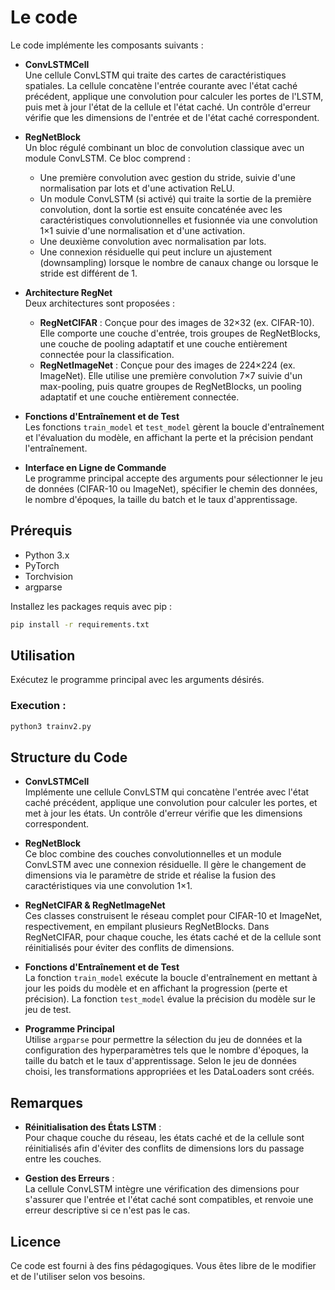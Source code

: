# Le code

Le code implémente les composants suivants :

- **ConvLSTMCell**  
  Une cellule ConvLSTM qui traite des cartes de caractéristiques spatiales. La cellule concatène l'entrée courante avec l'état caché précédent, applique une convolution pour calculer les portes de l'LSTM, puis met à jour l'état de la cellule et l'état caché. Un contrôle d'erreur vérifie que les dimensions de l'entrée et de l'état caché correspondent.

- **RegNetBlock**  
  Un bloc régulé combinant un bloc de convolution classique avec un module ConvLSTM. Ce bloc comprend :  
  - Une première convolution avec gestion du stride, suivie d'une normalisation par lots et d'une activation ReLU.  
  - Un module ConvLSTM (si activé) qui traite la sortie de la première convolution, dont la sortie est ensuite concaténée avec les caractéristiques convolutionnelles et fusionnée via une convolution 1×1 suivie d'une normalisation et d'une activation.  
  - Une deuxième convolution avec normalisation par lots.  
  - Une connexion résiduelle qui peut inclure un ajustement (downsampling) lorsque le nombre de canaux change ou lorsque le stride est différent de 1.

- **Architecture RegNet**  
  Deux architectures sont proposées :  
  - **RegNetCIFAR** : Conçue pour des images de 32×32 (ex. CIFAR-10). Elle comporte une couche d'entrée, trois groupes de RegNetBlocks, une couche de pooling adaptatif et une couche entièrement connectée pour la classification.  
  - **RegNetImageNet** : Conçue pour des images de 224×224 (ex. ImageNet). Elle utilise une première convolution 7×7 suivie d'un max-pooling, puis quatre groupes de RegNetBlocks, un pooling adaptatif et une couche entièrement connectée.

- **Fonctions d'Entraînement et de Test**  
  Les fonctions `train_model` et `test_model` gèrent la boucle d'entraînement et l'évaluation du modèle, en affichant la perte et la précision pendant l'entraînement.

- **Interface en Ligne de Commande**  
  Le programme principal accepte des arguments pour sélectionner le jeu de données (CIFAR-10 ou ImageNet), spécifier le chemin des données, le nombre d'époques, la taille du batch et le taux d'apprentissage.

## Prérequis

- Python 3.x  
- PyTorch  
- Torchvision  
- argparse

Installez les packages requis avec pip :

```bash
pip install -r requirements.txt
```

## Utilisation

Exécutez le programme principal avec les arguments désirés.

### Execution :
```bash
python3 trainv2.py
```

## Structure du Code

- **ConvLSTMCell**  
  Implémente une cellule ConvLSTM qui concatène l'entrée avec l'état caché précédent, applique une convolution pour calculer les portes, et met à jour les états. Un contrôle d'erreur vérifie que les dimensions correspondent.

- **RegNetBlock**  
  Ce bloc combine des couches convolutionnelles et un module ConvLSTM avec une connexion résiduelle. Il gère le changement de dimensions via le paramètre de stride et réalise la fusion des caractéristiques via une convolution 1×1.

- **RegNetCIFAR & RegNetImageNet**  
  Ces classes construisent le réseau complet pour CIFAR-10 et ImageNet, respectivement, en empilant plusieurs RegNetBlocks. Dans RegNetCIFAR, pour chaque couche, les états caché et de la cellule sont réinitialisés pour éviter des conflits de dimensions.

- **Fonctions d'Entraînement et de Test**  
  La fonction `train_model` exécute la boucle d'entraînement en mettant à jour les poids du modèle et en affichant la progression (perte et précision). La fonction `test_model` évalue la précision du modèle sur le jeu de test.

- **Programme Principal**  
  Utilise `argparse` pour permettre la sélection du jeu de données et la configuration des hyperparamètres tels que le nombre d'époques, la taille du batch et le taux d'apprentissage. Selon le jeu de données choisi, les transformations appropriées et les DataLoaders sont créés.

## Remarques

- **Réinitialisation des États LSTM** :  
  Pour chaque couche du réseau, les états caché et de la cellule sont réinitialisés afin d'éviter des conflits de dimensions lors du passage entre les couches.

- **Gestion des Erreurs** :  
  La cellule ConvLSTM intègre une vérification des dimensions pour s'assurer que l'entrée et l'état caché sont compatibles, et renvoie une erreur descriptive si ce n'est pas le cas.

## Licence

Ce code est fourni à des fins pédagogiques. Vous êtes libre de le modifier et de l'utiliser selon vos besoins.
